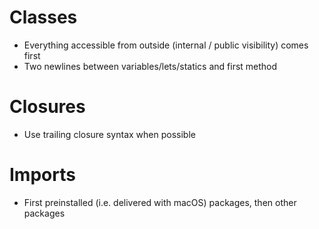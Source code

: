 # Classes
- Everything accessible from outside (internal / public visibility)
    comes first
- Two newlines between variables/lets/statics and first method

# Closures
- Use trailing closure syntax when possible

# Imports
- First preinstalled (i.e. delivered with macOS) packages, then other
    packages
